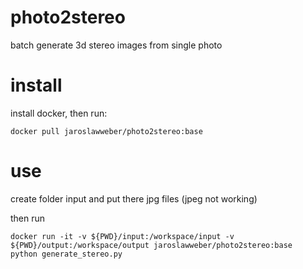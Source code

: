 # photo2stereo

batch generate 3d stereo images from single photo

# install

install docker, then run:

```
docker pull jaroslawweber/photo2stereo:base
```

# use

create folder input and put there jpg files (jpeg not working)

then run

```
docker run -it -v ${PWD}/input:/workspace/input -v ${PWD}/output:/workspace/output jaroslawweber/photo2stereo:base
python generate_stereo.py
```